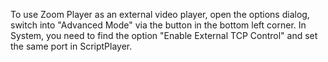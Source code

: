 To use Zoom Player as an external video player, open the options dialog, switch into "Advanced Mode" via the button in the bottom left corner. In System, you need to find the option "Enable External TCP Control" and set the same port in ScriptPlayer.